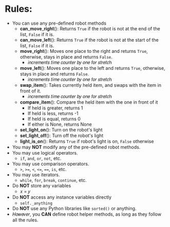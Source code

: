 # Rules:

- You can use any pre-defined robot methods
    - 𝐜𝐚𝐧_𝐦𝐨𝐯𝐞_𝐫𝐢𝐠𝐡𝐭(): Returns `True` if the robot is not at the end of the list, `False` if it is.
    - 𝐜𝐚𝐧_𝐦𝐨𝐯𝐞_𝐥𝐞𝐟𝐭(): Returns `True` if the robot is not at the start of the list, `False` if it is.
    - 𝐦𝐨𝐯𝐞_𝐫𝐢𝐠𝐡𝐭(): Moves one place to the right and returns `True`, otherwise, stays in place and returns `False`. 
        - 𝑖𝑛𝑐𝑟𝑒𝑚𝑒𝑛𝑡𝑠 𝑡𝑖𝑚𝑒 𝑐𝑜𝑢𝑛𝑡𝑒𝑟 𝑏𝑦 𝑜𝑛𝑒 𝑓𝑜𝑟 𝑠𝑡𝑟𝑒𝑡𝑐h
    - 𝐦𝐨𝐯𝐞_𝐥𝐞𝐟𝐭(): Moves one place to the left and returns `True`, otherwise, stays in place and returns `False`. 
        - 𝑖𝑛𝑐𝑟𝑒𝑚𝑒𝑛𝑡𝑠 𝑡𝑖𝑚𝑒 𝑐𝑜𝑢𝑛𝑡𝑒𝑟 𝑏𝑦 𝑜𝑛𝑒 𝑓𝑜𝑟 𝑠𝑡𝑟𝑒𝑡𝑐h
    - 𝐬𝐰𝐚𝐩_𝐢𝐭𝐞𝐦(): Takes currently held item, and swaps with the item in front of it.
        - 𝑖𝑛𝑐𝑟𝑒𝑚𝑒𝑛𝑡𝑠 𝑡𝑖𝑚𝑒 𝑐𝑜𝑢𝑛𝑡𝑒𝑟 𝑏𝑦 𝑜𝑛𝑒 𝑓𝑜𝑟 𝑠𝑡𝑟𝑒𝑡𝑐h
    - 𝐜𝐨𝐦𝐩𝐚𝐫𝐞_𝐢𝐭𝐞𝐦(): Compare the held item with the one in front of it
        - If held is greater, returns 1
        - If held is less, returns -1
        - If held is equal, returns 0
        - If either is None, returns None
    - 𝐬𝐞𝐭_𝐥𝐢𝐠𝐡𝐭_𝐨𝐧(): Turn on the robot's light
    - 𝐬𝐞𝐭_𝐥𝐢𝐠𝐡𝐭_𝐨𝐟𝐟(): Turn off the robot's light
    - 𝐥𝐢𝐠𝐡𝐭_𝐢𝐬_𝐨𝐧(): Returns `True` if robot's light is on, `False` otherwise
- You may 𝐍𝐎𝐓 modify any of the pre-defined robot methods.
- You may use logical operators.
    - `if`, `and`, `or`, `not`, etc.
- You may use comparison operators.
    - `>`, `>=`, `<`, `<=`, `==`, `is`, etc.
- You may use iterators.
    - `while`, `for`, `break`, `continue`, etc.
- Do 𝐍𝐎𝐓 store any variables
    - 𝑥 = 𝑦
- Do 𝐍𝐎𝐓 access any instance variables directly
    - `self._anything`
- Do 𝐍𝐎𝐓 use any Python libraries like `sorted()` or anything.
- 𝐻𝑜𝑤𝑒𝑣𝑒𝑟, you 𝐂𝐀𝐍 define robot helper methods, as long as they follow all the rules.